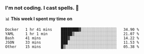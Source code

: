 ### I'm not coding. I cast spells. 🎩

📊 **This week I spent my time on**
<!--START_SECTION:waka-->
```text
Docker   1 hr 41 mins    ████████▓░░░░░░░░░░░░░░░░   34.90 % 
YAML     1 hr 1 min      █████▒░░░░░░░░░░░░░░░░░░░   21.07 % 
Bash     41 mins         ███▓░░░░░░░░░░░░░░░░░░░░░   14.22 % 
JSON     33 mins         ███░░░░░░░░░░░░░░░░░░░░░░   11.53 % 
Other    15 mins         █▒░░░░░░░░░░░░░░░░░░░░░░░   05.38 % 
```
<!--END_SECTION:waka-->
